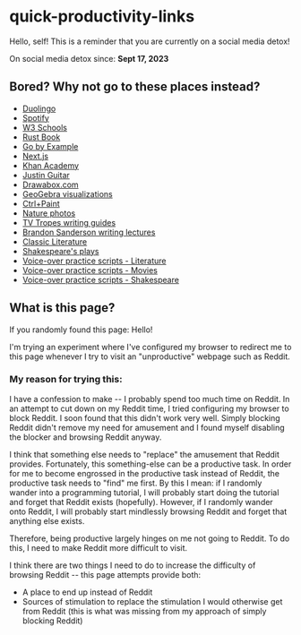 # quick-productivity-links

Hello, self! This is a reminder that you are currently on a social media detox!

On social media detox since: **Sept 17, 2023**

## Bored? Why not go to these places instead?

- [Duolingo](https://duolingo.com/)
- [Spotify](https://open.spotify.com/)
- [W3 Schools](https://www.w3schools.com/)
- [Rust Book](https://rust-book.cs.brown.edu/)
- [Go by Example](https://gobyexample.com/)
- [Next.js](https://nextjs.org/learn/foundations/about-nextjs)
- [Khan Academy](https://www.khanacademy.org/)
- [Justin Guitar](https://www.justinguitar.com/)
- [Drawabox.com](https://www.drawabox.com/)
- [GeoGebra visualizations](https://www.geogebra.org/u/seriousmax)
- [Ctrl+Paint](https://www.ctrlpaint.com/library)
- [Nature photos](https://www.pexels.com/search/landscape/)
- [TV Tropes writing guides](https://tvtropes.org/pmwiki/pmwiki.php/SoYouWantTo/SeeTheIndex)
- [Brandon Sanderson writing lectures](https://www.youtube.com/watch?v=N4ZDBOc2tX8&list=PLH3mK1NZn9QqOSj3ObrP3xL8tEJQ12-vL&index=2)
- [Classic Literature](https://americanliterature.com/books)
- [Shakespeare's plays](https://www.opensourceshakespeare.org/views/plays/plays.php)
- [Voice-over practice scripts - Literature](https://iwanttobeavoiceactor.com/practice-monologs-literature/)
- [Voice-over practice scripts - Movies](https://iwanttobeavoiceactor.com/practice-monologs-movies/)
- [Voice-over practice scripts - Shakespeare](https://iwanttobeavoiceactor.com/practice-monologs-shakespeare/)

## What is this page?

If you randomly found this page: Hello! 

I'm trying an experiment where I've configured my browser to redirect me to this page whenever I try to visit an "unproductive" webpage such as Reddit.

### My reason for trying this: 

I have a confession to make -- I probably spend too much time on Reddit. In an attempt to cut down on my Reddit time, I tried configuring my browser to block Reddit. I soon found that this didn't work very well. Simply blocking Reddit didn't remove my need for amusement and I found myself disabling the blocker and browsing Reddit anyway.

I think that something else needs to "replace" the amusement that Reddit provides. Fortunately, this something-else can be a productive task. In order for me to become engrossed in the productive task instead of Reddit, the productive task needs to "find" me first. By this I mean: if I randomly wander into a programming tutorial, I will probably start doing the tutorial and forget that Reddit exists (hopefully). However, if I randomly wander onto Reddit, I will probably start mindlessly browsing Reddit and forget that anything else exists.

Therefore, being productive largely hinges on me not going to Reddit. To do this, I need to make Reddit more difficult to visit.

I think there are two things I need to do to increase the difficulty of browsing Reddit -- this page attempts provide both:
- A place to end up instead of Reddit
- Sources of stimulation to replace the stimulation I would otherwise get from Reddit (this is what was missing from my approach of simply blocking Reddit)
